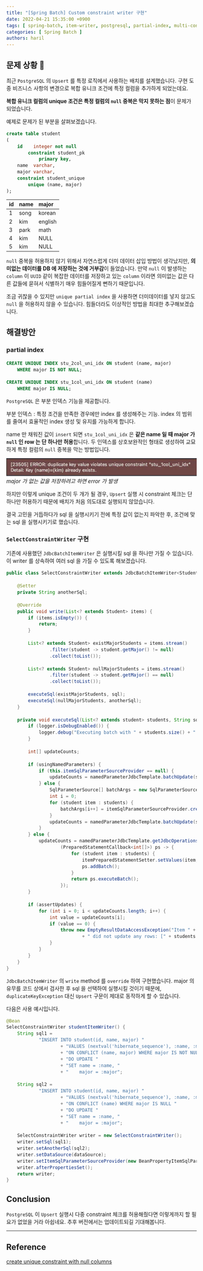 ```yaml
---
title: "[Spring Batch] Custom constraint writer 구현"
date: 2022-04-21 15:35:00 +0900
tags: [ spring-batch, item-writer, postgresql, partial-index, multi-constraint ]
categories: [ Spring Batch ]
authors: haril
---
```


## 문제 상황 🧐

최근 `PostgreSQL` 의 `Upsert` 를 특정 로직에서 사용하는 배치를 설계했습니다. 구현 도중 비즈니스 사항의 변경으로 복합 유니크 조건에 특정 컬럼을 추가하게 되었는데요.

**복합 유니크 컬럼의 unique 조건은 특정 컬럼의 `null` 중복은 막지 못하는 점**이 문제가 되었습니다.

예제로 문제가 된 부분을 살펴보겠습니다.

<!-- truncate -->

```sql
create table student
(
    id    integer not null
        constraint student_pk
            primary key,
    name  varchar,
    major varchar,
    constraint student_unique
        unique (name, major)
);
```

| id | name | major   |
|:---|:-----|:--------|
| 1  | song | korean  |
| 2  | kim  | english |
| 3  | park | math    |
| 4  | kim  | NULL    |
| 5  | kim  | NULL    |

`null` 중복을 허용하지 않기 위해서 자연스럽게 더미 데이터 삽입 방법이 생각났지만, **의미없는 데이터를 DB 에 저장하는 것에 거부감**이 들었습니다. 만약 `null` 이 발생하는 `column`
이 `UUID` 같이 복잡한 데이터를 저장하고 있는 `column` 이라면 의미없는 값은 다른 값들에 묻혀서 식별하기 매우 힘들어질게 뻔하기 때문입니다.

조금 귀찮을 수 있지만 `unique partial index` 을 사용하면 더미데이터를 넣지 않고도 `null` 을 허용하지 않을 수 있습니다. 힘들더라도 이상적인 방법을 최대한 추구해보겠습니다.

## 해결방안

### partial index

```sql
CREATE UNIQUE INDEX stu_2col_uni_idx ON student (name, major)
    WHERE major IS NOT NULL;

CREATE UNIQUE INDEX stu_1col_uni_idx ON student (name)
    WHERE major IS NULL;
```

`PostgreSQL` 은 부분 인덱스 기능을 제공합니다.

부분 인덱스
: 특정 조건을 만족한 경우에만 index 를 생성해주는 기능. index 의 범위를 줄여서 효율적인 index 생성 및 유지를 가능하게 합니다.

name 만 채워진 값이 `insert` 되면 `stu_1col_uni_idx` 은 **같은 name 일 때 major 가 `null` 인 row 는 단 하나만 허용**합니다. 두 인덱스를 상호보완적인 형태로
생성하여 교묘하게 특정 컬럼의 `null` 중복을 막는 방법입니다.

![duplicate error](./duplicatekeyerror.webp)
_major 가 없는 값을 저장하려고 하면 error 가 발생_

하지만 이렇게 unique 조건이 두 개가 될 경우, `Upsert` 실행 시 constraint 체크는 단 하나만 허용하기 때문에 배치가 처음 의도대로 실행되지 않았습니다.

결국 고민을 거듭하다가 sql 을 실행시키기 전에 특정 값이 없는지 파악한 후, 조건에 맞는 sql 을 실행시키기로 했습니다.

### `SelectConstraintWriter` 구현

기존에 사용했던 `JdbcBatchItemWriter` 은 실행시킬 sql 을 하나만 가질 수 있습니다. 이 writer 를 상속하여 여러 sql 을 가질 수 있도록 해보겠습니다.

```java
public class SelectConstraintWriter extends JdbcBatchItemWriter<Student> {

    @Setter
    private String anotherSql;

    @Override
    public void write(List<? extends Student> items) {
        if (items.isEmpty()) {
            return;
        }

        List<? extends Student> existMajorStudents = items.stream()
                .filter(student -> student.getMajor() != null)
                .collect(toList());

        List<? extends Student> nullMajorStudents = items.stream()
                .filter(student -> student.getMajor() == null)
                .collect(toList());

        executeSql(existMajorStudents, sql);
        executeSql(nullMajorStudents, anotherSql);
    }

    private void executeSql(List<? extends student> students, String sql) {
        if (logger.isDebugEnabled()) {
            logger.debug("Executing batch with " + students.size() + " items.");
        }

        int[] updateCounts;

        if (usingNamedParameters) {
            if (this.itemSqlParameterSourceProvider == null) {
                updateCounts = namedParameterJdbcTemplate.batchUpdate(sql, students.toArray(new Map[students.size()]));
            } else {
                SqlParameterSource[] batchArgs = new SqlParameterSource[students.size()];
                int i = 0;
                for (student item : students) {
                    batchArgs[i++] = itemSqlParameterSourceProvider.createSqlParameterSource(item);
                }
                updateCounts = namedParameterJdbcTemplate.batchUpdate(sql, batchArgs);
            }
        } else {
            updateCounts = namedParameterJdbcTemplate.getJdbcOperations().execute(sql,
                    (PreparedStatementCallback<int[]>) ps -> {
                        for (student item : students) {
                            itemPreparedStatementSetter.setValues(item, ps);
                            ps.addBatch();
                        }
                        return ps.executeBatch();
                    });
        }

        if (assertUpdates) {
            for (int i = 0; i < updateCounts.length; i++) {
                int value = updateCounts[i];
                if (value == 0) {
                    throw new EmptyResultDataAccessException("Item " + i + " of " + updateCounts.length
                            + " did not update any rows: [" + students.get(i) + "]", 1);
                }
            }
        }
    }
}
```

`JdbcBatchItemWriter` 의 `write` method 를 `override` 하여 구현했습니다. major 의 유무를 코드 상에서 검사한 후 sql 을 선택하여 실행시킬 것이기
때문에, `duplicateKeyException` 대신 `Upsert` 구문이 제대로 동작하게 할 수 있습니다.

다음은 사용 예시입니다.

```java
@Bean
SelectConstraintWriter studentItemWriter() {
    String sql1 =
            "INSERT INTO student(id, name, major) "
                    + "VALUES (nextval('hibernate_sequence'), :name, :major) "
                    + "ON CONFLICT (name, major) WHERE major IS NOT NULL "
                    + "DO UPDATE "
                    + "SET name = :name, "
                    + "    major = :major";

    String sql2 =
            "INSERT INTO student(id, name, major) "
                    + "VALUES (nextval('hibernate_sequence'), :name, :major) "
                    + "ON CONFLICT (name) WHERE major IS NULL "
                    + "DO UPDATE "
                    + "SET name = :name, "
                    + "    major = :major";

    SelectConstraintWriter writer = new SelectConstraintWriter();
    writer.setSql(sql1);
    writer.setAnotherSql(sql2);
    writer.setDataSource(dataSource);
    writer.setItemSqlParameterSourceProvider(new BeanPropertyItemSqlParameterSourceProvider<>());
    writer.afterPropertiesSet();
    return writer;
}
```

## Conclusion

`PostgreSQL` 이 `Upsert` 실행시 다중 constraint 체크를 허용해줬다면 이렇게까지 할 필요가 없었을 거라 아쉽네요. 추후 버전에서는 업데이트되길 기대해봅니다.

---

## Reference

[create unique constraint with null columns](https://stackoverflow.com/questions/8289100/create-unique-constraint-with-null-columns)
